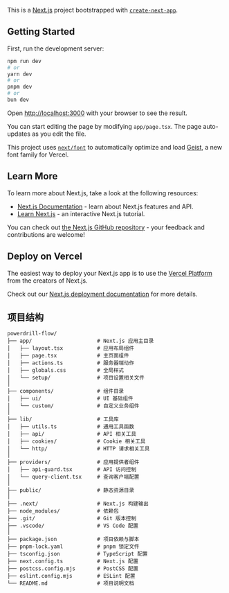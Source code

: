 This is a [Next.js](https://nextjs.org) project bootstrapped with [`create-next-app`](https://nextjs.org/docs/app/api-reference/cli/create-next-app).

## Getting Started

First, run the development server:

```bash
npm run dev
# or
yarn dev
# or
pnpm dev
# or
bun dev
```

Open [http://localhost:3000](http://localhost:3000) with your browser to see the result.

You can start editing the page by modifying `app/page.tsx`. The page auto-updates as you edit the file.

This project uses [`next/font`](https://nextjs.org/docs/app/building-your-application/optimizing/fonts) to automatically optimize and load [Geist](https://vercel.com/font), a new font family for Vercel.

## Learn More

To learn more about Next.js, take a look at the following resources:

- [Next.js Documentation](https://nextjs.org/docs) - learn about Next.js features and API.
- [Learn Next.js](https://nextjs.org/learn) - an interactive Next.js tutorial.

You can check out [the Next.js GitHub repository](https://github.com/vercel/next.js) - your feedback and contributions are welcome!

## Deploy on Vercel

The easiest way to deploy your Next.js app is to use the [Vercel Platform](https://vercel.com/new?utm_medium=default-template&filter=next.js&utm_source=create-next-app&utm_campaign=create-next-app-readme) from the creators of Next.js.

Check out our [Next.js deployment documentation](https://nextjs.org/docs/app/building-your-application/deploying) for more details.

## 项目结构

```
powerdrill-flow/
├── app/                     # Next.js 应用主目录
│   ├── layout.tsx           # 应用布局组件
│   ├── page.tsx             # 主页面组件
│   ├── actions.ts           # 服务器端动作
│   ├── globals.css          # 全局样式
│   └── setup/               # 项目设置相关文件
│
├── components/              # 组件目录
│   ├── ui/                  # UI 基础组件
│   └── custom/              # 自定义业务组件
│
├── lib/                     # 工具库
│   ├── utils.ts             # 通用工具函数
│   ├── api/                 # API 相关工具
│   ├── cookies/             # Cookie 相关工具
│   └── http/                # HTTP 请求相关工具
│
├── providers/               # 应用提供者组件
│   ├── api-guard.tsx        # API 访问控制
│   └── query-client.tsx     # 查询客户端配置
│
├── public/                  # 静态资源目录
│
├── .next/                   # Next.js 构建输出
├── node_modules/            # 依赖包
├── .git/                    # Git 版本控制
├── .vscode/                 # VS Code 配置
│
├── package.json             # 项目依赖与脚本
├── pnpm-lock.yaml           # pnpm 锁定文件
├── tsconfig.json            # TypeScript 配置
├── next.config.ts           # Next.js 配置
├── postcss.config.mjs       # PostCSS 配置
├── eslint.config.mjs        # ESLint 配置
└── README.md                # 项目说明文档
```

